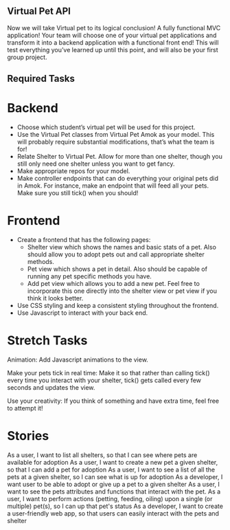## Virtual Pet API
Now we will take Virtual pet to its logical conclusion! A fully functional MVC application! Your team will choose one of your virtual pet applications and transform it into a backend application with a functional front end! This will test everything you’ve learned up until this point, and will also be your first group project.

## Required Tasks
# Backend
- Choose which student’s virtual pet will be used for this project.
- Use the Virtual Pet classes from Virtual Pet Amok as your model. This will probably require substantial modifications, that’s what the team is for!
- Relate Shelter to Virtual Pet. Allow for more than one shelter, though you still only need one shelter unless you want to get fancy.
- Make appropriate repos for your model.
- Make controller endpoints that can do everything your original pets did in Amok. For instance, make an endpoint that will feed all your pets. Make sure you still tick() when you should!
# Frontend
- Create a frontend that has the following pages:
  - Shelter view which shows the names and basic stats of a pet. Also should allow you to adopt pets out and call appropriate shelter methods.
  - Pet view which shows a pet in detail. Also should be capable of running any pet specific methods you have.
  - Add pet view which allows you to add a new pet. Feel free to incorporate this one directly into the shelter view or pet view if you think it looks better.
- Use CSS styling and keep a consistent styling throughout the frontend.
- Use Javascript to interact with your back end.
# Stretch Tasks

Animation:
Add Javascript animations to the view.

Make your pets tick in real time:
Make it so that rather than calling tick() every time you interact with your shelter, tick() gets called every few seconds and updates the view.

Use your creativity:
If you think of something and have extra time, feel free to attempt it!

# Stories
As a user, I want to list all shelters, so that I can see where pets are available for adoption
As a user, I want to create a new pet a given shelter, so that I can add a pet for adoption
As a user, I want to see a list of all the pets at a given shelter, so I can see what is up for adoption
As a developer, I want user to be able to adopt or give up a pet to a given shelter
As a user, I want to see the pets attributes and functions that interact with the pet.
As a user, I want to perform actions (petting, feeding, oiling) upon a single (or multiple) pet(s), so I can up that pet's status
As a developer, I want to create a user-friendly web app, so that users can easily interact with the pets and shelter